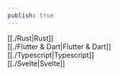 ```yaml
---  
publish: true  
---  
```

  
[[./Rust|Rust]]  
[[./Flutter & Dart|Flutter & Dart]]  
[[./Typescript|Typescript]]  
[[./Svelte|Svelte]]  
